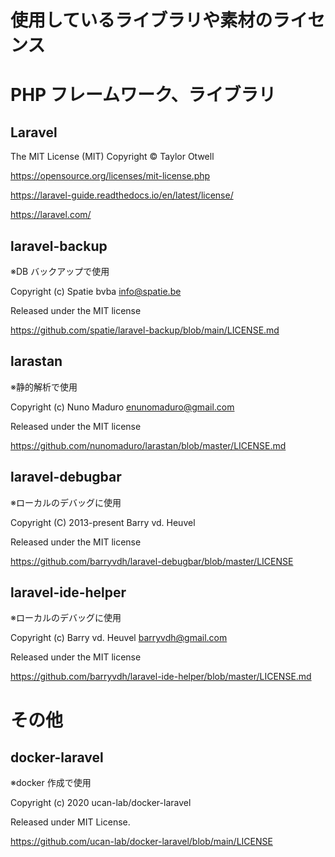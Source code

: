 <!-- @format -->

# 使用しているライブラリや素材のライセンス

# PHP フレームワーク、ライブラリ

## Laravel

The MIT License (MIT) Copyright © Taylor Otwell

https://opensource.org/licenses/mit-license.php

https://laravel-guide.readthedocs.io/en/latest/license/

https://laravel.com/

## laravel-backup

※DB バックアップで使用

Copyright (c) Spatie bvba info@spatie.be

Released under the MIT license

https://github.com/spatie/laravel-backup/blob/main/LICENSE.md

## larastan

※静的解析で使用

Copyright (c) Nuno Maduro enunomaduro@gmail.com

Released under the MIT license

https://github.com/nunomaduro/larastan/blob/master/LICENSE.md

## laravel-debugbar

※ローカルのデバッグに使用

Copyright (C) 2013-present Barry vd. Heuvel

Released under the MIT license

https://github.com/barryvdh/laravel-debugbar/blob/master/LICENSE

## laravel-ide-helper

※ローカルのデバッグに使用

Copyright (c) Barry vd. Heuvel barryvdh@gmail.com

Released under the MIT license

https://github.com/barryvdh/laravel-ide-helper/blob/master/LICENSE.md

# その他

## docker-laravel

※docker 作成で使用

Copyright (c) 2020 ucan-lab/docker-laravel

Released under MIT License.

https://github.com/ucan-lab/docker-laravel/blob/main/LICENSE
